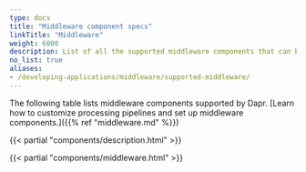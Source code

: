 ```yaml
---
type: docs
title: "Middleware component specs"
linkTitle: "Middleware"
weight: 6000
description: List of all the supported middleware components that can be injected in Dapr's processing pipeline.
no_list: true
aliases:
- /developing-applications/middleware/supported-middleware/
---
```


The following table lists middleware components supported by Dapr. [Learn how to customize processing pipelines and set up middleware components.]({{% ref "middleware.md" %}})

{{< partial "components/description.html" >}}

{{< partial "components/middleware.html" >}}

